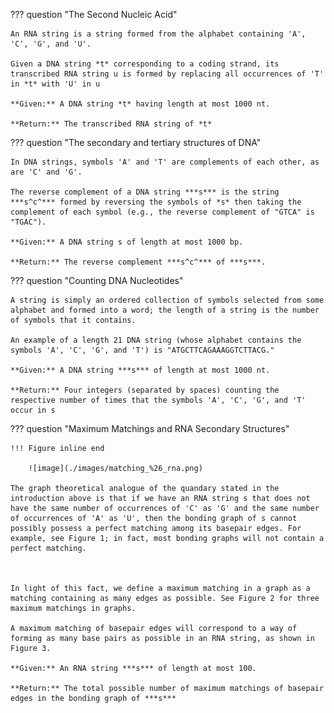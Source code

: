
??? question "The Second Nucleic Acid"

    An RNA string is a string formed from the alphabet containing 'A', 'C', 'G', and 'U'.

    Given a DNA string *t* corresponding to a coding strand, its transcribed RNA string u is formed by replacing all occurrences of 'T' in *t* with 'U' in u

    **Given:** A DNA string *t* having length at most 1000 nt.

    **Return:** The transcribed RNA string of *t*


??? question "The secondary and tertiary structures of DNA"

    In DNA strings, symbols 'A' and 'T' are complements of each other, as are 'C' and 'G'.

    The reverse complement of a DNA string ***s*** is the string ***s^c^*** formed by reversing the symbols of *s* then taking the complement of each symbol (e.g., the reverse complement of "GTCA" is "TGAC").

    **Given:** A DNA string s of length at most 1000 bp.

    **Return:** The reverse complement ***s^c^*** of ***s***.


??? question "Counting DNA Nucleotides"

    A string is simply an ordered collection of symbols selected from some alphabet and formed into a word; the length of a string is the number of symbols that it contains.

    An example of a length 21 DNA string (whose alphabet contains the symbols 'A', 'C', 'G', and 'T') is "ATGCTTCAGAAAGGTCTTACG."
 
    **Given:** A DNA string ***s*** of length at most 1000 nt.

    **Return:** Four integers (separated by spaces) counting the respective number of times that the symbols 'A', 'C', 'G', and 'T' occur in s


??? question "Maximum Matchings and RNA Secondary Structures"

    !!! Figure inline end

        ![image](./images/matching_%26_rna.png)

    The graph theoretical analogue of the quandary stated in the introduction above is that if we have an RNA string s that does not have the same number of occurrences of 'C' as 'G' and the same number of occurrences of 'A' as 'U', then the bonding graph of s cannot possibly possess a perfect matching among its basepair edges. For example, see Figure 1; in fact, most bonding graphs will not contain a perfect matching.

    

    In light of this fact, we define a maximum matching in a graph as a matching containing as many edges as possible. See Figure 2 for three maximum matchings in graphs.

    A maximum matching of basepair edges will correspond to a way of forming as many base pairs as possible in an RNA string, as shown in Figure 3.

    **Given:** An RNA string ***s*** of length at most 100.

    **Return:** The total possible number of maximum matchings of basepair edges in the bonding graph of ***s***
